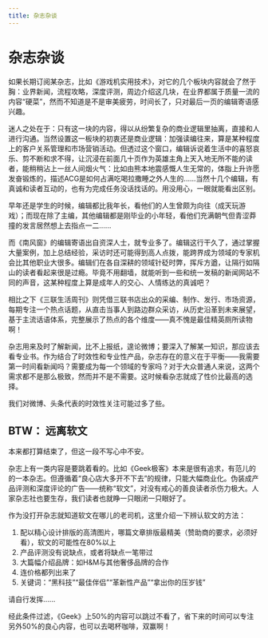 ```yaml
---
title: 杂志杂谈
---
```

# 杂志杂谈

如果长期订阅某杂志，比如《游戏机实用技术》，对它的几个板块内容就会了然于胸：业界新闻，流程攻略，深度评测，周边介绍这几块，在业界都属于质量一流的内容“硬菜”，然而不知道是不是审美疲劳，时间长了，只对最后一页的编辑寄语感兴趣。

迷人之处在于：只有这一块的内容，得以从纷繁复杂的商业逻辑里抽离，直接和人进行沟通。当然设置这一板块的初衷还是商业逻辑：加强读编往来，算是某种程度上的客户关系管理和市场营销活动。但透过这个窗口，编辑诉说着生活中的喜怒哀乐、剪不断和求不得，让沉浸在前面几十页作为英雄主角上天入地无所不能的读者，能稍稍沾上一丝人间烟火气：比如由熊本地震感慨人生无常的，体脂上升许愿发奋锻炼的，描述ACG是如何占满吃喝拉撒睡之外人生的......当然十几个编辑，有真诚和读者互动的，也有为完成任务没话找话的。用没用心，一眼就能看出区别。

早年还是学生的时候，编辑都比我年长，看他们的人生曾颇为向往（成天玩游戏）；而现在除了主编，其他编辑都是刚毕业的小年轻，看他们充满朝气但青涩莽撞的发言居然想上去指点一二......

而《南风窗》的编辑寄语出自资深人士，就专业多了。编辑这行干久了，通过掌握大量案例，加上总结经验，采访时还可能得到高人点拨，能跨界成为领域的专家机会比其他职业大很多。编辑们在各自深耕的领域针砭时弊，挥斥方遒，让隔行如隔山的读者看起来很是过瘾。毕竟不用翻墙，就能听到一些和统一发稿的新闻网站不同的声音，这某种程度上算是成年人的交心、人情练达的真诚吧？

相比之下《三联生活周刊》则凭借三联书店出众的采编、制作、发行、市场资源，每期专注一个热点话题，从直击当事人到路边群众采访，从历史沿革到未来展望，基于主流话语体系，完整展示了热点的各个维度——真不愧是最佳精英厕所读物啊！

杂志用来及时了解新闻，比不上报纸，遑论微博；要深入了解某一知识，那应该去看专业书。作为结合了时效性和专业性产品，杂志存在的意义在于平衡——我需要第一时间看新闻吗？需要成为每一个领域的专家吗？对于大众普通人来说，这两个需求都不是那么极致，然而并不是不需要。这时候看杂志就成了性价比最高的选择。

我们对微博、头条代表的时效性关注可能过多了些。

## BTW： 远离软文

本来都打算结束了，但这一段不写心中不安。

杂志上有一类内容是要跳着看的。比如《Geek极客》本来是很有追求，有范儿的的一本杂志。但遵循着“良心店大多开不下去”的规律，只能大幅商业化。伪装成产品评测和深度评论的广告——统称“软文”，对没有戒心的善良读者杀伤力极大。人家杂志社也要生存，我们读者也就睁一只眼闭一只眼好了。

作为没打开杂志就知道软文在哪儿的老司机，这里介绍一下辨认软文的方法：

1. 配以精心设计排版的高清图片，哪篇文章排版最精美（赞助商的要求，必须好看），软文的可能性在80%以上
2. 产品评测没有说缺点，或者将缺点一笔带过
3. 大篇幅介绍品牌：如H&M与其他奢侈品牌的合作
4. 连价格都列出来了
5. 关键词：“黑科技”“最佳伴侣”“革新性产品”“拿出你的压岁钱”

请自行发挥......

经此条件过滤，《Geek》上50%的内容可以跳过不看了，省下来的时间可以专注另外50%的良心内容，也可以去喝杯咖啡，双赢啊！

